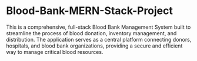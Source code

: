 # Blood-Bank-MERN-Stack-Project
This is a comprehensive, full-stack Blood Bank Management System built to streamline the process of blood donation, inventory management, and distribution. The application serves as a central platform connecting donors, hospitals, and blood bank organizations, providing a secure and efficient way to manage critical blood resources.
